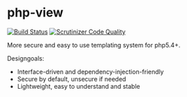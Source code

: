 php-view
========

[![Build Status](https://travis-ci.org/rkrx/php-view.svg?branch=master)](https://travis-ci.org/rkrx/php-view)
[![Scrutinizer Code Quality](https://scrutinizer-ci.com/g/rkrx/php-view/badges/quality-score.png?b=master)](https://scrutinizer-ci.com/g/rkrx/php-view/?branch=master)

More secure and easy to use templating system for php5.4+. 

Designgoals: 

* Interface-driven and dependency-injection-friendly
* Secure by default, unsecure if needed
* Lightweight, easy to understand and stable
